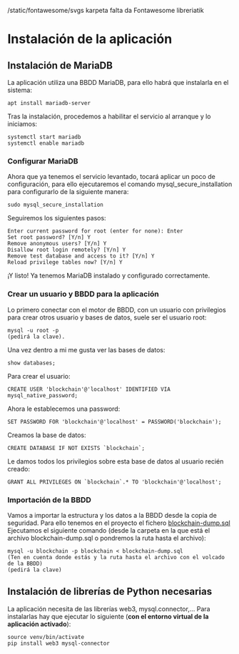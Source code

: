 /static/fontawesome/svgs karpeta falta da Fontawesome libreriatik

# Instalación de la aplicación
## Instalación de MariaDB
La aplicación utiliza una BBDD MariaDB, para ello habrá que instalarla en el sistema:
```
apt install mariadb-server
```
Tras la instalación, procedemos a habilitar el servicio al arranque y lo iniciamos:
```
systemctl start mariadb
systemctl enable mariadb
```
### Configurar MariaDB
Ahora que ya tenemos el servicio levantado, tocará aplicar un poco de configuración, para ello ejecutaremos el comando mysql_secure_installation para configurarlo de la siguiente manera:
```
sudo mysql_secure_installation
```
Seguiremos los siguientes pasos:
```
Enter current password for root (enter for none): Enter
Set root password? [Y/n] Y
Remove anonymous users? [Y/n] Y
Disallow root login remotely? [Y/n] Y
Remove test database and access to it? [Y/n] Y
Reload privilege tables now? [Y/n] Y
```
¡Y listo! Ya tenemos MariaDB instalado y configurado correctamente.

### Crear un usuario y BBDD para la aplicación
Lo primero conectar con el motor de BBDD, con un usuario con privilegios para crear otros usuario y bases de datos, suele ser el usuario root:
```
mysql -u root -p
(pedirá la clave).
```
Una vez dentro a mi me gusta ver las bases de datos:
```
show databases;
```
Para crear el usuario:
```
CREATE USER 'blockchain'@'localhost' IDENTIFIED VIA mysql_native_password;
```
Ahora le establecemos una password:
```
SET PASSWORD FOR 'blockchain'@'localhost' = PASSWORD('blockchain');
```
Creamos la base de datos:
```
CREATE DATABASE IF NOT EXISTS `blockchain`;
```
Le damos todos los privilegios sobre esta base de datos al usuario recién creado:
```
GRANT ALL PRIVILEGES ON `blockchain`.* TO 'blockchain'@'localhost';
```

### Importación de la BBDD
Vamos a importar la estructura y los datos a la BBDD desde la copia de seguridad. Para ello tenemos en el proyecto el fichero [blockchain-dump.sql](blockchain-dump.sql)
Ejecutamos el siguiente comando (desde la carpeta en la que está el archivo blockchain-dump.sql o pondremos la ruta hasta el archivo):
```
mysql -u blockchain -p blockchain < blockchain-dump.sql
(Ten en cuenta donde estás y la ruta hasta el archivo con el volcado de la BBDD)
(pedirá la clave)
```

## Instalación de librerías de Python necesarias
La aplicación necesita de las librerías web3, mysql.connector,...
Para instalarlas hay que ejecutar lo siguiente (**con el entorno virtual de la aplicación activado**):
```
source venv/bin/activate
pip install web3 mysql-connector
